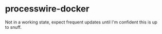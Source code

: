 # processwire-docker

Not in a working state, expect frequent updates until I'm confident this is up to snuff.

